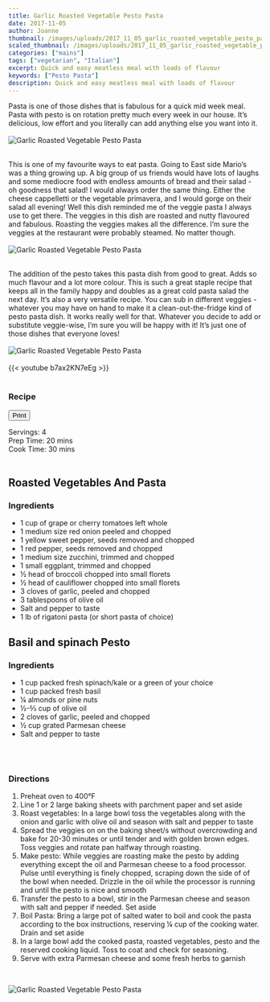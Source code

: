 ```yaml
---
title: Garlic Roasted Vegetable Pesto Pasta
date: 2017-11-05
author: Joanne
thumbnail: /images/uploads/2017_11_05_garlic_roasted_vegetable_pesto_pasta_1.jpg
scaled_thumbnail: /images/uploads/2017_11_05_garlic_roasted_vegetable_pesto_pasta_0.jpg
categories: ["mains"]
tags: ["vegetarian", "Italian"]
excerpt: Quick and easy meatless meal with loads of flavour
keywords: ["Pesto Pasta"]
description: Quick and easy meatless meal with loads of flavour
---
```

<span class="blog-text">

Pasta is one of those dishes that is fabulous for a quick mid week meal.  Pasta with pesto is on rotation pretty much every week in our house. It’s delicious, low effort and you literally can add anything else you want into it.
<br>
<br>
![Garlic Roasted Vegetable Pesto Pasta](/images/uploads/2017_11_05_garlic_roasted_vegetable_pesto_pasta_4.jpg)
<br>
<br>

This is one of my favourite ways to eat pasta. Going to East side Mario’s was a thing growing up. A big group of us friends would have lots of laughs and some mediocre food with endless amounts of bread and their salad - oh goodness that salad! I would always order the same thing. Either the cheese cappelletti or the vegetable primavera, and I would gorge on their salad all evening! Well this dish reminded me of the veggie pasta I always use to get there. The veggies in this dish are roasted and nutty flavoured and fabulous. Roasting the veggies makes all the difference. I’m sure the veggies at the restaurant were probably steamed. No matter though.
<br>
<br>
![Garlic Roasted Vegetable Pesto Pasta](/images/uploads/2017_11_05_garlic_roasted_vegetable_pesto_pasta_3.jpg)
<br>
<br>

The addition of the pesto takes this pasta dish from good to great.  Adds so much flavour and a lot more colour. This is such a great staple recipe that keeps all in the family happy and doubles as a great cold pasta salad the next day.  It’s also a very versatile recipe. You can sub in different veggies - whatever you may have on hand to make it a clean-out-the-fridge kind of pesto pasta dish.  It works really well for that.  Whatever you decide to add or substitute veggie-wise, I’m sure you will be happy with it! It’s just one of those dishes that everyone loves!
<br>
<br>
![Garlic Roasted Vegetable Pesto Pasta](/images/uploads/2017_11_05_garlic_roasted_vegetable_pesto_pasta_2.jpg)
<br>
<br>
{{< youtube b7ax2KN7eEg >}}
</br>
</br>

</span>

### Recipe
<div print_button><form>
<input type="button" value="Print" class="btn__print" onClick="window.print()">
</form></div>

<div>Servings: <span itemprop="recipeYield">4</div>
<div>Prep Time: <meta itemprop="prepTime" content="PT20M">20 mins</div>
<div>Cook Time: <meta itemprop="cookTime" content="PT30M">30 mins</div>
</br>

## Roasted Vegetables And Pasta
### Ingredients
* <span itemprop="recipeIngredient">1 cup of grape or cherry tomatoes left whole</span>
* <span itemprop="recipeIngredient">1 medium size red onion peeled and chopped</span>
* <span itemprop="recipeIngredient">1 yellow sweet pepper, seeds removed and chopped</span>
* <span itemprop="recipeIngredient">1 red pepper, seeds removed and chopped</span>
* <span itemprop="recipeIngredient">1 medium size zucchini, trimmed and chopped</span>
* <span itemprop="recipeIngredient">1 small eggplant, trimmed and chopped</span>
* <span itemprop="recipeIngredient">½ head of broccoli chopped into small florets</span>
* <span itemprop="recipeIngredient">½ head of cauliflower chopped into small florets</span>
* <span itemprop="recipeIngredient">3 cloves of garlic, peeled and chopped </span>
* <span itemprop="recipeIngredient">3 tablespoons of olive oil </span>
* <span itemprop="recipeIngredient">Salt and pepper to taste</span>
* <span itemprop="recipeIngredient">1 lb of rigatoni pasta (or short pasta of choice) </span>

## Basil and spinach Pesto
### Ingredients
* <span itemprop="recipeIngredient">1 cup packed fresh spinach/kale or a green of your choice</span>
* <span itemprop="recipeIngredient">1 cup packed fresh basil</span>
* <span itemprop="recipeIngredient">¼ almonds or pine nuts</span>
* <span itemprop="recipeIngredient">½-&frac23; cup of olive oil</span>
* <span itemprop="recipeIngredient">2 cloves of garlic, peeled and chopped </span>
* <span itemprop="recipeIngredient">½ cup grated Parmesan cheese</span>
* <span itemprop="recipeIngredient">Salt and pepper to taste </span>
</br>
</br>

### Directions
1. Preheat oven to 400°F
1. Line 1 or 2 large baking sheets with parchment paper and set aside
1. Roast vegetables: In a large bowl toss the vegetables along with the onion and garlic with olive oil and season with salt and pepper to taste
1. Spread the veggies on on the baking sheet/s without overcrowding and bake for 20-30 minutes or until tender and with golden brown edges. Toss veggies and rotate pan halfway through roasting. 
1. Make pesto: While veggies are roasting make the pesto by adding everything except the oil and Parmesan cheese to a food processor. Pulse until everything is finely chopped, scraping down the side of of the bowl when needed. Drizzle in the oil while the processor is running and until the pesto is nice and smooth
1. Transfer the pesto to a bowl, stir in the Parmesan cheese and season with salt and pepper if needed. Set aside
1. Boil Pasta: Bring a large pot of salted water to boil and cook the pasta according to the box instructions, reserving ¼ cup of the cooking water. Drain and set aside
1. In a large bowl add the cooked pasta, roasted vegetables, pesto and the reserved cooking liquid. Toss to coat and check for seasoning.
1. Serve with extra Parmesan cheese and some fresh herbs to garnish 
<br>

![Garlic Roasted Vegetable Pesto Pasta](/images/uploads/2017_11_05_garlic_roasted_vegetable_pesto_pasta_5.jpg)
